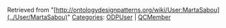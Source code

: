 Retrieved from "[http://ontologydesignpatterns.org/wiki/User:MartaSabou](../User/MartaSabou)"
 [Categories](http://ontologydesignpatterns.org/wiki/Special:Categories "Special:Categories"): [ODPUser](../Category/ODPUser "Category:ODPUser") | [QCMember](../Category/QCMember "Category:QCMember")